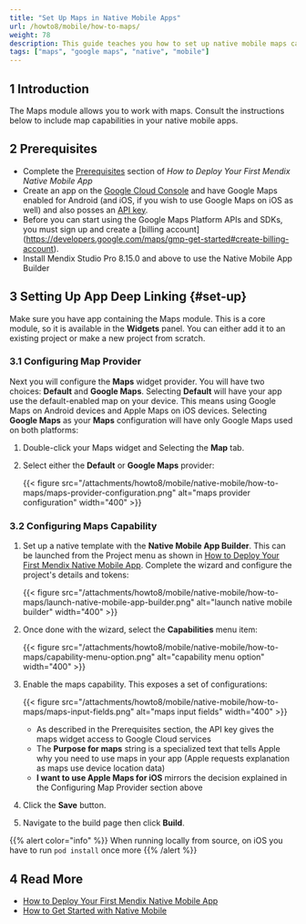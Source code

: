 ```yaml
---
title: "Set Up Maps in Native Mobile Apps"
url: /howto8/mobile/how-to-maps/
weight: 78
description: This guide teaches you how to set up native mobile maps capabilities for Android and Apple devices.
tags: ["maps", "google maps", "native", "mobile"]
---
```


## 1 Introduction

The Maps module allows you to work with maps. Consult the instructions below to include map capabilities in your native mobile apps.

## 2 Prerequisites

* Complete the [Prerequisites](/howto8/mobile/deploying-native-app/#prerequisites) section of *How to Deploy Your First Mendix Native Mobile App*
* Create an app on the [Google Cloud Console](https://console.cloud.google.com/google/maps-apis/overview) and have Google Maps enabled for Android (and iOS, if you wish to use Google Maps on iOS as well) and also posses an [API key](https://developers.google.com/maps/documentation/android-sdk/get-api-key). 
* Before you can start using the Google Maps Platform APIs and SDKs, you must sign up and create a [billing account] (https://developers.google.com/maps/gmp-get-started#create-billing-account).
* Install Mendix Studio Pro 8.15.0 and above to use the Native Mobile App Builder

## 3 Setting Up App Deep Linking {#set-up}

Make sure you have app containing the Maps module. This is a core module, so it is available in the **Widgets** panel. You can either add it to an existing project or make a new project from scratch. 

### 3.1 Configuring Map Provider

Next you will configure the **Maps** widget provider. You will have two choices: **Default** and **Google Maps**. Selecting **Default** will have your app use the default-enabled map on your device. This means using Google Maps on Android devices and Apple Maps on iOS devices. Selecting **Google Maps** as your **Maps** configuration will have only Google Maps used on both platforms:

1. Double-click your Maps widget and Selecting the **Map** tab. 
1. Select either the **Default** or **Google Maps** provider:

    {{< figure src="/attachments/howto8/mobile/native-mobile/how-to-maps/maps-provider-configuration.png" alt="maps provider configuration"   width="400"  >}}

### 3.2 Configuring Maps Capability 

1. Set up a native template with the **Native Mobile App Builder**. This can be launched from the Project menu as shown in [How to Deploy Your First Mendix Native Mobile App](/howto8/mobile/deploying-native-app/). Complete the wizard and configure the project's details and tokens:

    {{< figure src="/attachments/howto8/mobile/native-mobile/how-to-maps/launch-native-mobile-app-builder.png" alt="launch native mobile builder"   width="400"  >}}

1. Once done with the wizard, select the **Capabilities** menu item:

    {{< figure src="/attachments/howto8/mobile/native-mobile/how-to-maps/capability-menu-option.png" alt="capability menu option"   width="400"  >}}

1. Enable the maps capability. This exposes a set of configurations:

    {{< figure src="/attachments/howto8/mobile/native-mobile/how-to-maps/maps-input-fields.png" alt="maps input fields"   width="400"  >}}

    * As described in the Prerequisites section, the API key gives the maps widget access to Google Cloud services
    * The **Purpose for maps** string is a specialized text that tells Apple why you need to use maps in your app (Apple requests explanation as maps use device location data)
    * **I want to use Apple Maps for iOS** mirrors the decision explained in the Configuring Map Provider section above

1. Click the **Save** button. 
1. Navigate to the build page then click **Build**.

{{% alert color="info" %}}
When running locally from source, on iOS you have to run `pod install` once more
{{% /alert %}}

## 4 Read More

* [How to Deploy Your First Mendix Native Mobile App](/howto8/mobile/deploying-native-app/)
* [How to Get Started with Native Mobile](/howto8/mobile/getting-started-with-native-mobile/)
